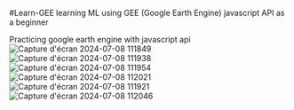 #Learn-GEE
learning ML using GEE (Google Earth Engine) javascript API as a beginner 

Practicing google earth engine with javascript api 
![Capture d'écran 2024-07-08 111849](https://github.com/an162/GEE/assets/120314934/71362980-f90a-4c33-811a-1a81798aacd0)
![Capture d'écran 2024-07-08 111938](https://github.com/an162/GEE/assets/120314934/45d52321-334b-49c0-9d72-4d2c24682509)
![Capture d'écran 2024-07-08 111954](https://github.com/an162/GEE/assets/120314934/d13edef1-2ad0-4a22-9fd0-9a6eae216171)
![Capture d'écran 2024-07-08 112021](https://github.com/an162/GEE/assets/120314934/ab7f4c2b-abf6-4073-83e9-e68d0744c08c)
![Capture d'écran 2024-07-08 111921](https://github.com/an162/GEE/assets/120314934/ac493da9-0b56-41f9-9925-44d40f14569a)
![Capture d'écran 2024-07-08 112046](https://github.com/an162/GEE/assets/120314934/cf170aff-c792-47c4-8870-8b43e2c10930)

